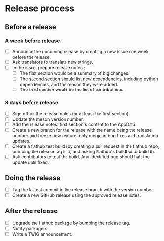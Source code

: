 # Release process

## Before a release

### A week before release
- [ ] Announce the upcoming release by creating a new issue one week before the release.
- [ ] Ask translators to translate new strings.
- [ ] In the issue, prepare release notes :
  - [ ] The first section would be a summary of big changes.
  - [ ] The second section should list new dependencies, including python dependencies, and the reason they were added.
  - [ ] The third section would be the list of contributions.

### 3 days before release
- [ ] Sign off on the release notes (or at least the first section).
- [ ] Update the meson version number.
- [ ] Add the release notes' first section's content to the AppData.
- [ ] Create a new branch for the release with the name being the release number and freeze new feature, only merge in bug fixes and translation updates.
- [ ] Create a flathub test build (by creating a pull request in the flathub repo, bumping the release tag in it, and asking Flathub's buildbot to build it).
- [ ] Ask contributors to test the build. Any identified bug should halt the update until fixed.

## Doing the release
- [ ] Tag the lastest commit in the release branch with the version number.
- [ ] Create a new GitHub release using the approved release notes.

## After the release
- [ ] Upgrade the flathub package by bumping the release tag.
- [ ] Notify packagers.
- [ ] Write a TWIG announcement.
